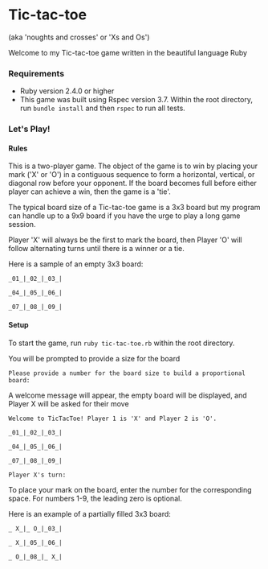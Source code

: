 # Tic-tac-toe

(aka 'noughts and crosses' or 'Xs and Os')

Welcome to my Tic-tac-toe game written in the beautiful language Ruby

### Requirements

- Ruby version 2.4.0 or higher
- This game was built using Rspec version 3.7. Within the root directory, run `bundle install` and then `rspec` to run all tests.

### Let's Play!

#### Rules

This is a two-player game. The object of the game is to win by placing your mark ('X' or 'O') in a contiguous sequence to form a horizontal, vertical, or diagonal row before your opponent. If the board becomes full before either player can achieve a win, then the game is a 'tie'.

The typical board size of a Tic-tac-toe game is a 3x3 board but my program can handle up to a 9x9 board if you have the urge to play a long game session.

Player 'X' will always be the first to mark the board, then Player 'O' will follow alternating turns until there is a winner or a tie.

Here is a sample of an empty 3x3 board:

```
_01_|_02_|_03_|

_04_|_05_|_06_|

_07_|_08_|_09_|
```

#### Setup

To start the game, run `ruby tic-tac-toe.rb` within the root directory.

You will be prompted to provide a size for the board

`Please provide a number for the board size to build a proportional board: `

A welcome message will appear, the empty board will be displayed, and Player X will be asked for their move

```
Welcome to TicTacToe! Player 1 is 'X' and Player 2 is 'O'.

_01_|_02_|_03_|

_04_|_05_|_06_|

_07_|_08_|_09_|

Player X's turn:
```

To place your mark on the board, enter the number for the corresponding space. For numbers 1-9, the leading zero is optional.

Here is an example of a partially filled 3x3 board:
```
_ X_|_ O_|_03_|

_ X_|_05_|_06_|

_ O_|_08_|_ X_|
```
